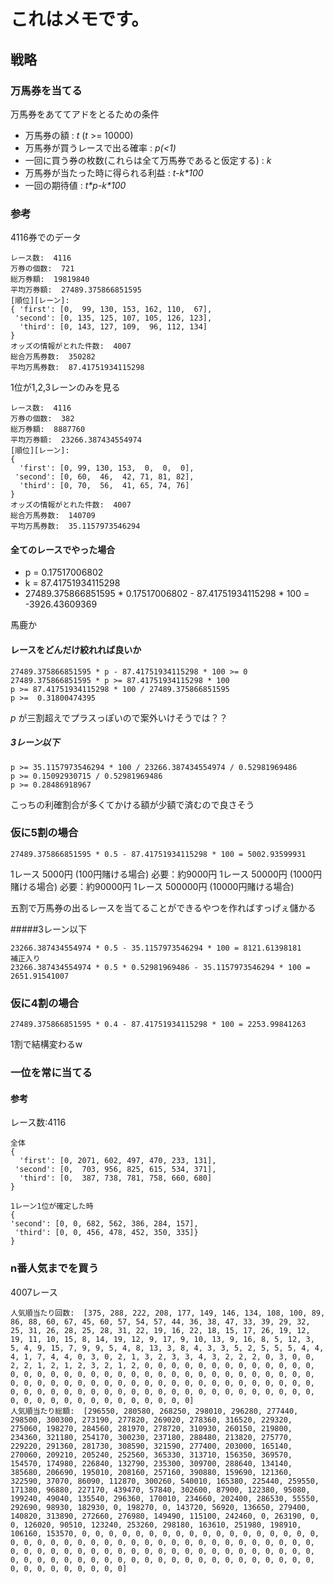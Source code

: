 # これはメモです。

## 戦略
### 万馬券を当てる
万馬券をあててアドをとるための条件

- 万馬券の額 :  *t* (*t* >= 10000)
- 万馬券が買うレースで出る確率 : *p(<1)*
- 一回に買う券の枚数(これらは全て万馬券であると仮定する) :  *k*
- 万馬券が当たった時に得られる利益 : *t-k\*100*
- 一回の期待値 : *t\*p-k\*100*

### 参考
4116券でのデータ
```buildoutcfg
レース数:  4116
万券の個数:  721
総万券額:  19819840
平均万券額:  27489.375866851595
[順位][レーン]:
{ 'first': [0,  99, 130, 153, 162, 110,  67], 
 'second': [0, 135, 125, 107, 105, 126, 123], 
  'third': [0, 143, 127, 109,  96, 112, 134]
}
オッズの情報がとれた件数:  4007
総合万馬券数:  350282
平均万馬券数:  87.41751934115298
```

1位が1,2,3レーンのみを見る
```buildoutcfg
レース数:  4116
万券の個数:  382
総万券額:  8887760
平均万券額:  23266.387434554974
[順位][レーン]:
{
  'first': [0, 99, 130, 153,  0,  0,  0],
 'second': [0, 60,  46,  42, 71, 81, 82], 
  'third': [0, 70,  56,  41, 65, 74, 76]
}
オッズの情報がとれた件数:  4007
総合万馬券数:  140709
平均万馬券数:  35.1157973546294
```

#### 全てのレースでやった場合
- p = 0.17517006802
- k = 87.41751934115298
- 27489.375866851595 * 0.17517006802 - 87.41751934115298 * 100 = -3926.43609369	

馬鹿か

#### レースをどんだけ絞れれば良いか

```
27489.375866851595 * p - 87.41751934115298 * 100 >= 0
27489.375866851595 * p >= 87.41751934115298 * 100
p >= 87.41751934115298 * 100 / 27489.375866851595
p >=  0.31800474395
```
*p* が三割超えでプラスっぽいので案外いけそうでは？？

##### 3レーン以下
```buildoutcfg
p >= 35.1157973546294 * 100 / 23266.387434554974 / 0.52981969486
p >= 0.15092930715 / 0.52981969486
p >= 0.28486918967
```
こっちの利確割合が多くてかける額が少額で済むので良さそう

### 仮に5割の場合
```buildoutcfg
27489.375866851595 * 0.5 - 87.41751934115298 * 100 = 5002.93599931
```
1レース 5000円 (100円賭ける場合) 必要：約9000円
1レース 50000円 (1000円賭ける場合) 必要：約90000円
1レース 500000円 (10000円賭ける場合)

五割で万馬券の出るレースを当てることができるやつを作ればすっげぇ儲かる

#####3レーン以下
```buildoutcfg
23266.387434554974 * 0.5 - 35.1157973546294 * 100 = 8121.61398181
補正入り
23266.387434554974 * 0.5 * 0.52981969486 - 35.1157973546294 * 100 = 2651.91541007
```

### 仮に4割の場合
```
27489.375866851595 * 0.4 - 87.41751934115298 * 100 = 2253.99841263
```
1割で結構変わるw


### 一位を常に当てる

#### 参考
レース数:4116
```buildoutcfg
全体
{
  'first': [0, 2071, 602, 497, 470, 233, 131],
 'second': [0,  703, 956, 825, 615, 534, 371],
  'third': [0,  387, 738, 781, 758, 660, 680]
}

1レーン1位が確定した時
{
'second': [0, 0, 682, 562, 386, 284, 157],
 'third': [0, 0, 456, 478, 452, 350, 335]}
}

```


### n番人気までを買う
4007レース
```buildoutcfg
人気順当たり回数:  [375, 288, 222, 208, 177, 149, 146, 134, 108, 100, 89, 86, 88, 60, 67, 45, 60, 57, 54, 57, 44, 36, 38, 47, 33, 39, 29, 32, 25, 31, 26, 28, 25, 28, 31, 22, 19, 16, 22, 18, 15, 17, 26, 19, 12, 19, 11, 10, 15, 8, 14, 19, 12, 9, 17, 9, 10, 13, 9, 16, 8, 5, 12, 3, 5, 4, 9, 15, 7, 9, 9, 5, 4, 8, 13, 3, 8, 4, 3, 3, 5, 2, 5, 5, 5, 4, 4, 4, 1, 7, 4, 4, 0, 3, 0, 2, 1, 3, 2, 3, 3, 4, 3, 2, 2, 2, 0, 3, 0, 0, 2, 2, 1, 2, 1, 2, 3, 2, 1, 2, 0, 0, 0, 0, 0, 0, 0, 0, 0, 0, 0, 0, 0, 0, 0, 0, 0, 0, 0, 0, 0, 0, 0, 0, 0, 0, 0, 0, 0, 0, 0, 0, 0, 0, 0, 0, 0, 0, 0, 0, 0, 0, 0, 0, 0, 0, 0, 0, 0, 0, 0, 0, 0, 0, 0, 0, 0, 0, 0, 0, 0, 0, 0, 0, 0, 0, 0, 0, 0, 0, 0, 0, 0, 0, 0, 0, 0, 0, 0, 0, 0, 0, 0, 0, 0, 0, 0, 0, 0, 0, 0, 0, 0, 0, 0, 0]
人気順当たり総額:  [296550, 280580, 268250, 298010, 296280, 277440, 298500, 300300, 273190, 277820, 269020, 278360, 316520, 229320, 275060, 198270, 284560, 281970, 278720, 310930, 260150, 219800, 234360, 321180, 254170, 300230, 237180, 288480, 213820, 275770, 229220, 291360, 281730, 308590, 321590, 277400, 203000, 165140, 270060, 209210, 205240, 252560, 365330, 313710, 156350, 369570, 154570, 174980, 226840, 132790, 235300, 309700, 288640, 134140, 385680, 206690, 195010, 208160, 257160, 390880, 159690, 121360, 322590, 37070, 86090, 112870, 300260, 540010, 165380, 225440, 259550, 171380, 96880, 227170, 439470, 57840, 302600, 87900, 122380, 95080, 199240, 49040, 135540, 296360, 170010, 234660, 202400, 286530, 55550, 292690, 98930, 182930, 0, 198270, 0, 143720, 56920, 136650, 279400, 140820, 313890, 272660, 276980, 149490, 115100, 242460, 0, 263190, 0, 0, 126020, 90510, 123240, 253260, 298180, 163610, 251980, 198910, 106160, 153570, 0, 0, 0, 0, 0, 0, 0, 0, 0, 0, 0, 0, 0, 0, 0, 0, 0, 0, 0, 0, 0, 0, 0, 0, 0, 0, 0, 0, 0, 0, 0, 0, 0, 0, 0, 0, 0, 0, 0, 0, 0, 0, 0, 0, 0, 0, 0, 0, 0, 0, 0, 0, 0, 0, 0, 0, 0, 0, 0, 0, 0, 0, 0, 0, 0, 0, 0, 0, 0, 0, 0, 0, 0, 0, 0, 0, 0, 0, 0, 0, 0, 0, 0, 0, 0, 0, 0, 0, 0, 0, 0, 0, 0, 0, 0, 0]
```